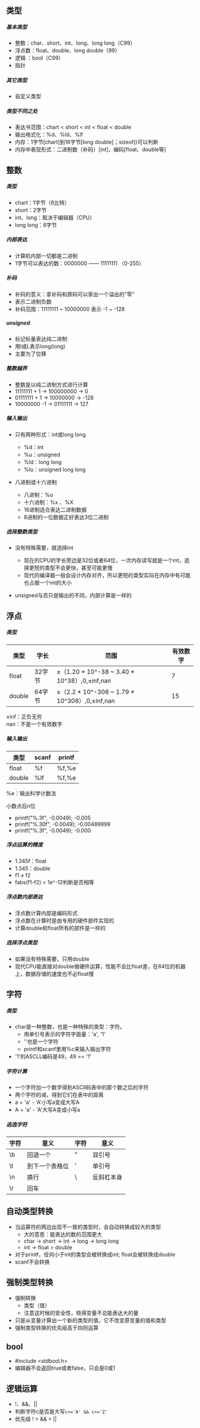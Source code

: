 类型
---
##### 基本类型

- 整数：char、short、int、long、long long（C99）
- 浮点数：float、double、long double（99）
- 逻辑 ：bool（C99）
- 指针

##### 其它类型

- 自定义类型

##### 类型不同之处

- 表达书范围：chart < short < int < float < double
- 输出格式化：%d、%ld、%lf
- 内存：1字节[chart]到16字节[long double]；sizeof()可以判断
- 内存中表现形式：二进制数（补码）[int]、编码[float、double等]

整数
---

##### 类型

- chart：1字节（8比特）
- short：2字节
- int、long：取决于编辑器（CPU）
- long long：8字节

##### 内部表达

- 计算机内部一切都是二进制
- 1字节可以表达的数：0000000 —— 11111111 （0-255）
 
##### 补码

- 补码的意义：拿补码和原码可以家出一个溢出的“零”
- 表示二进制负数
- 补码范围：11111111 ~ 10000000 表示 -1 ~ -128

##### unsigned

- 标记标量表达纯二进制
- 用l或L表示long(long)
- 主要为了位移

##### 整数越界

- 整数是以纯二进制方式进行计算
- 11111111 + 1 -> 100000000 -> 0
- 01111111 + 1 -> 10000000 -> -128
- 10000000 -1 -> 01111111 -> 127

##### 输入输出

- 只有两种形式：int或long long
    - %d：int
    - %u：unsigned
    - %ld：long long
    - %lu：unsigned long long


- 八进制或十六进制
    - 八进制：%o
    - 十六进制：%x 、%X
    - 16进制适合表达二进制数据
    - 8进制的一位数据正好表达3位二进制
    
##### 选择整数类型

- 没有特殊需要，就选择int
    - 现在的CPU的字长旁边是32位或者64位，一次内存读写就是一个int，选择更短的类型不会更快，甚至可能更慢
    - 现代的编译器一般会设计内存对齐，所以更短的类型实际在内存中有可能也占据一个int的大小
    
- unsigned与否只是输出的不同，内部计算是一样的


浮点
---

##### 类型


类型  | 字长 | 范围 | 有效数字
---|---|---|---
float | 32字节 | ±（1.20 * 10^-38 ~ 3.40 * 10^38）,0,±inf,nan | 7
double | 64字节 | ±（2.2 * 10^-308 ~ 1.79 * 10^308）,0,±inf,nan | 15

±inf：正负无穷  
nan：不是一个有效数字

##### 输入输出


类型   | scanf | printf
---|---|---
float  | %f    | %f,%e
double | %lf   | %f,%e

%e：输出科学计数法

小数点后n位
- printf("%.3f", -0.0049); -0.005
- printf("%.30f", -0.0049); -0.00489999
- printf("%.3f", -0.0049); -0.000
        
##### 浮点运算的精度

- 1.345f：float
- 1.345：double
- f1 ≠ f2
- fabs(f1-f2) < 1e^-12判断是否相等

##### 浮点数内部表达

- 浮点数计算内部是编码形式
- 浮点数在计算时是由专用的硬件部件实现的
- 计算double和float所有的部件是一样的

##### 选择浮点类型

- 如果没有特殊需要，只用double
- 现代CPU能直接对double做硬件运算，性能不会比float差，在64位的机器上，数据存储的速度也不必float慢

字符
---

##### 类型

- char是一种整数，也是一种特殊的类型：字符。
    - 用单引号表示的字符字面量：'a', '1'
    - ''也是一个字符
    - printf和scanf里用%c来输入输出字符
- '1'的ASCLL编码是49，49 == '1'

##### 字符计算

- 一个字符加一个数字得到ASCII码表中的那个数之后的字符
- 两个字符的减，得到它们在表中的距离
- a + 'a' - 'A'小写a变成大写A
- A + 'a' - 'A'大写A变成小写a

##### 逃逸字符


字符 | 意义 | 字符 | 意义
---|---|---|---
\b | 回退一个 | \" | 双引号
\t | 到下一个表格位 | \' | 单引号
\n | 换行 | \\ | 反斜杠本身
\r | 回车

自动类型转换
---

- 当运算符的两边出现不一致的类型时，会自动转换成较大的类型
    - 大的意思：能表达的数的范围更大
    - char -> short -> int -> long -> long long 
    - int -> float > double
- 对于printf，任何小于int的类型会被转换成int; float会被转换成double
- scanf不会转换

强制类型转换
---

- 强制转换
    - 类型（值）
    - 注意这时候的安全性，晓得变量不总能表达大的量
- 只是从变量计算出一个新的类型的值，它不改变原变量的值和类型
- 强制类型转换的优先级高于四则运算

bool
---

- #include <stdbool.h>
- 编辑器不会返回true或者false，只会是0或1

逻辑运算
---

- !、&&、||
- 判断字符c是否是大写`c>='A' && c<='Z'`
- 优先级 ! > && > ||
    